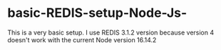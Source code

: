# basic-REDIS-setup-Node-Js-
This is a very basic setup. I use REDIS 3.1.2 version because version 4 doesn't work with the current Node version 16.14.2
